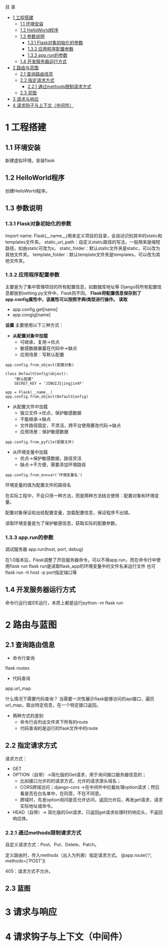目 录
- [1 工程搭建](#1-工程搭建)
  - [1.1 环境安装](#11-环境安装)
  - [1.2 HelloWorld程序](#12-helloworld程序)
  - [1.3 参数说明](#13-参数说明)
    - [1.3.1 Flask对象初始化的参数](#131-flask对象初始化的参数)
    - [1.3.2 应用程序配置参数](#132-应用程序配置参数)
    - [1.3.3 app.run的参数](#133-apprun的参数)
  - [1.4 开发服务器运行方式](#14-开发服务器运行方式)
- [2 路由与蓝图](#2-路由与蓝图)
  - [2.1 查询路由信息](#21-查询路由信息)
  - [2.2 指定请求方式](#22-指定请求方式)
    - [2.2.1 通过methods限制请求方式](#221-通过methods限制请求方式)
  - [2.3 蓝图](#23-蓝图)
- [3 请求与响应](#3-请求与响应)
- [4 请求钩子与上下文（中间件）](#4-请求钩子与上下文中间件)

# 1 工程搭建
## 1.1 环境安装
新建虚拟环境，安装flask

## 1.2 HelloWorld程序
创建HelloWorld程序。

## 1.3 参数说明
### 1.3.1 Flask对象初始化的参数
import name: 
  Flask(\_\_name\_\_)用来定义项目的目录，会自动识别其中的static和templates文件夹。
static_url_path：自定义static路径的写法，一般用来是缩短路径，如由static可改为s。
static_folder：默认static文件夹是static，可以改为其他文件夹。
template_folder：默认template文件夹是templates，可以改为其他文件夹。

### 1.3.2 应用程序配置参数
主要是为了集中管理项目的所有配置信息，如数据库地址等
Django将所有配置信息都放到setting.py文件中，Flask则不同。
**Flask将配置信息保存到了app.config属性中，该属性可以按照字典l类型进行操作。**
**读取**
- app.config.get[name]
- app.congig[name]

**设置**
主要使用以下三种方式：
- **从配置对象中加载**
  - 可继承，复用->优点
  - 敏感数据暴露在代码中->缺点
  - 应用场景：写默认配置
```
app.config.from_object(配置对象)
```
```
class DefaultConfig(object):
    "默认配置"
    SECRET_KEY = 'JINGIJIjingjinXF'

app = Flask(__name__)
app.config.from_object(DefaultConfig)
```

- 从配置文件中加载
  - 独立文件->优点，保护敏感数据
  - 不能继承->缺点
  - 文件路径固定，不灵活，跨平台使用要改代码->缺点
  - 应用场景：保护敏感数据
```
app.config.from_pyfile(配置文件)
```
- 从环境变量中加载
  - 优点->保护敏感数据，路径灵活
  - 缺点->不方便，需要添加环境路径
```
app.config.from_envvar('环境变量名')
```
环境变量的值为配置文件的路径名

在实际工程中，不会只用一种方法，而是两种方法结合使用：配置对象和环境变量。

配置对象保证给出给配置变量，加载配置信息，保证程序不出错。

读取环境变量是为了保护敏感信息，获取实际的配置参数。

### 1.3.3 app.run的参数
调试服务器
app.run(host, port, debug)

在1.0版本后，Flask调整了开启服务器命令，可以不用app.run，而在命令行中使用flask run
flask run是读取flask_app的环境变量中的文件名来运行文件
也可flask run -h host -p port指定端口等
## 1.4 开发服务器运行方式
命令行运行或IDE运行，本质上都是运行python -m flask run

# 2 路由与蓝图
## 2.1 查询路由信息
- 命令行查询

flask routes

- 代码查询

app.url_map

什么情况下需要代码查询？
当需要一次性展示flask能够访问的api接口，遍历url_map，取出特定信息，在一个特定接口返回。

- 两种方式的差别
  - 命令行会列出文件夹下所有的route
  - 代码查询的是运行的flask文件中的route

## 2.2 指定请求方式
请求方式：
- GET
- OPTION（自带）->简化版的Get请求，用于询问接口服务器信息的；
  - 比如接口允许的的请求方式、允许的请求源头域名；
  - CORS跨域访问；django-cors ->在中间件中拦截处理option请求；然后看是否在白名单中，在同意，不在不同意。
  - 跨域时，先发option询问是否允许访问，返回允许后，再发get请求，请求实际地址或命令。
- HEAD（自带）-> 简化版的Get请求，只返回get请求处理时的响应头，不返回响应体。

### 2.2.1 通过methods限制请求方式
自定义请求方式：Post、Put、Delete、Patch。

定义路由时，传入methods（出入为列表）指定请求方式。
@app.route('/', methods=['POST'])

405：请求方式不允许。

## 2.3 蓝图


# 3 请求与响应

# 4 请求钩子与上下文（中间件）